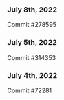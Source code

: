 ### July 8th, 2022

Commit #278595

### July 5th, 2022

Commit #314353


### July 4th, 2022

Commit #72281
